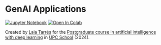 # GenAI Applications

[![Jupyter Notebook](https://img.shields.io/badge/Jupyter-Notebook-green.svg)](./genai_applications_todo.ipynb) [![Open In Colab](https://colab.research.google.com/assets/colab-badge.svg)](https://colab.research.google.com/github/telecombcn-dl/labs-all/blob/main/labs/genai_applications/genai_applications_todo.ipynb)

Created by [Laia Tarrés](https://www.linkedin.com/in/laia-tarres) for the [Postgraduate course in artificial intelligence with deep learning](https://www.talent.upc.edu/ing/estudis/formacio/curs/310400/postgrau-artificial-intelligence-deep-learning/) in [UPC School](https://www.talent.upc.edu/ing/) (2024).